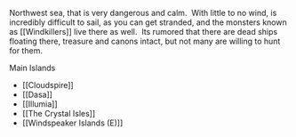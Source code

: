 Northwest sea, that is very dangerous and calm.  With little to no wind, is incredibly difficult to sail, as you can get stranded, and the monsters known as [[Windkillers]] live there as well.  Its rumored that there are dead ships floating there, treasure and canons intact, but not many are willing to hunt for them.

Main Islands
- [[Cloudspire]]
- [[Dasa]]
- [[Illumia]]
- [[The Crystal Isles]]
- [[Windspeaker Islands (E)]]